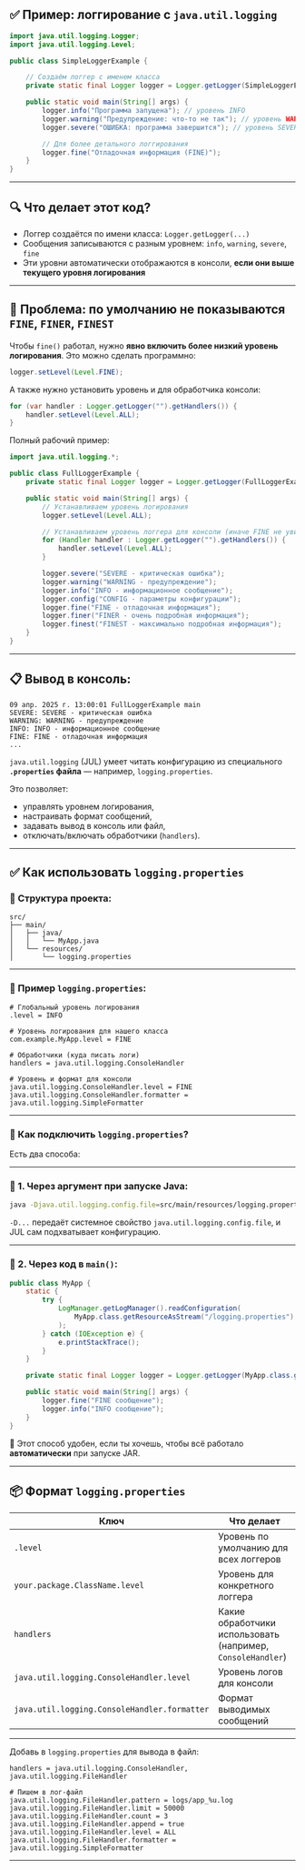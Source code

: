 ## ✅ Пример: логгирование с `java.util.logging`

```java
import java.util.logging.Logger;
import java.util.logging.Level;

public class SimpleLoggerExample {

    // Создаём логгер с именем класса
    private static final Logger logger = Logger.getLogger(SimpleLoggerExample.class.getName());

    public static void main(String[] args) {
        logger.info("Программа запущена"); // уровень INFO
        logger.warning("Предупреждение: что-то не так"); // уровень WARNING
        logger.severe("ОШИБКА: программа завершится"); // уровень SEVERE

        // Для более детального логгирования
        logger.fine("Отладочная информация (FINE)");
    }
}
```

---

## 🔍 Что делает этот код?

- Логгер создаётся по имени класса: `Logger.getLogger(...)`
- Сообщения записываются с разным уровнем: `info`, `warning`, `severe`, `fine`
- Эти уровни автоматически отображаются в консоли, **если они выше текущего уровня логирования**

---

## 🧪 Проблема: по умолчанию не показываются `FINE`, `FINER`, `FINEST`

Чтобы `fine()` работал, нужно **явно включить более низкий уровень логирования**. Это можно сделать программно:

```java
logger.setLevel(Level.FINE);
```

А также нужно установить уровень и для обработчика консоли:

```java
for (var handler : Logger.getLogger("").getHandlers()) {
    handler.setLevel(Level.ALL);
}
```

Полный рабочий пример:

```java
import java.util.logging.*;

public class FullLoggerExample {
    private static final Logger logger = Logger.getLogger(FullLoggerExample.class.getName());

    public static void main(String[] args) {
        // Устанавливаем уровень логирования
        logger.setLevel(Level.ALL);

        // Устанавливаем уровень логгера для консоли (иначе FINE не увидим)
        for (Handler handler : Logger.getLogger("").getHandlers()) {
            handler.setLevel(Level.ALL);
        }

        logger.severe("SEVERE - критическая ошибка");
        logger.warning("WARNING - предупреждение");
        logger.info("INFO - информационное сообщение");
        logger.config("CONFIG - параметры конфигурации");
        logger.fine("FINE - отладочная информация");
        logger.finer("FINER - очень подробная информация");
        logger.finest("FINEST - максимально подробная информация");
    }
}
```

---

## 📋 Вывод в консоль:

```text
09 апр. 2025 г. 13:00:01 FullLoggerExample main
SEVERE: SEVERE - критическая ошибка
WARNING: WARNING - предупреждение
INFO: INFO - информационное сообщение
FINE: FINE - отладочная информация
...
```


`java.util.logging` (JUL) умеет читать конфигурацию из специального **`.properties` файла** — например, `logging.properties`.

Это позволяет:
- управлять уровнем логирования,
- настраивать формат сообщений,
- задавать вывод в консоль или файл,
- отключать/включать обработчики (`handlers`).

---

## ✅ Как использовать `logging.properties`

### 📁 Структура проекта:

```
src/
├── main/
│   ├── java/
│   │   └── MyApp.java
│   └── resources/
│       └── logging.properties
```

---

### 📄 Пример `logging.properties`:

```properties
# Глобальный уровень логирования
.level = INFO

# Уровень логирования для нашего класса
com.example.MyApp.level = FINE

# Обработчики (куда писать логи)
handlers = java.util.logging.ConsoleHandler

# Уровень и формат для консоли
java.util.logging.ConsoleHandler.level = FINE
java.util.logging.ConsoleHandler.formatter = java.util.logging.SimpleFormatter
```

---

### 📌 Как подключить `logging.properties`?

Есть два способа:

---

### 🔹 1. Через аргумент при запуске Java:

```bash
java -Djava.util.logging.config.file=src/main/resources/logging.properties -cp target/classes com.example.MyApp
```

`-D...` передаёт системное свойство `java.util.logging.config.file`, и JUL сам подхватывает конфигурацию.

---

### 🔹 2. Через код в `main()`:

```java
public class MyApp {
    static {
        try {
            LogManager.getLogManager().readConfiguration(
                MyApp.class.getResourceAsStream("/logging.properties")
            );
        } catch (IOException e) {
            e.printStackTrace();
        }
    }

    private static final Logger logger = Logger.getLogger(MyApp.class.getName());

    public static void main(String[] args) {
        logger.fine("FINE сообщение");
        logger.info("INFO сообщение");
    }
}
```

🔧 Этот способ удобен, если ты хочешь, чтобы всё работало **автоматически** при запуске JAR.

---

## 📦 Формат `logging.properties`

| Ключ                                    | Что делает                                                |
|-----------------------------------------|-----------------------------------------------------------|
| `.level`                                | Уровень по умолчанию для всех логгеров                   |
| `your.package.ClassName.level`          | Уровень для конкретного логгера                          |
| `handlers`                              | Какие обработчики использовать (например, `ConsoleHandler`) |
| `java.util.logging.ConsoleHandler.level` | Уровень логов для консоли                                |
| `java.util.logging.ConsoleHandler.formatter` | Формат выводимых сообщений                              |

---


Добавь в `logging.properties` для вывода в файл:

```properties
handlers = java.util.logging.ConsoleHandler, java.util.logging.FileHandler

# Пишем в лог-файл
java.util.logging.FileHandler.pattern = logs/app_%u.log
java.util.logging.FileHandler.limit = 50000
java.util.logging.FileHandler.count = 3
java.util.logging.FileHandler.append = true
java.util.logging.FileHandler.level = ALL
java.util.logging.FileHandler.formatter = java.util.logging.SimpleFormatter
```

---
